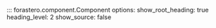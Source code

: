 ::: forastero.component.Component
    options:
      show_root_heading: true
      heading_level: 2
      show_source: false
